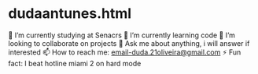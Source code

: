 # dudaantunes.html

🔭 I’m currently studying at Senacrs 
🌱 I’m currently learning code
👯 I’m looking to collaborate on projects
💬 Ask me about anything, i will answer if interested
📫 How to reach me: email-duda.21oliveira@gmail.com
⚡ Fun fact: I beat hotline miami 2 on hard mode








<!----
Here are some things about me:



- 🔭 I’m currently studying at Senacrs <br>
- 🌱 I’m currently learning code
- 👯 I’m looking to collaborate on projects
- 💬 Ask me about anything, i will answer if interested
- 📫 How to reach me: email-emailfalsokkk@gmail.com
- ⚡ Fun fact: I beat hotline miami 2 on hard mode
